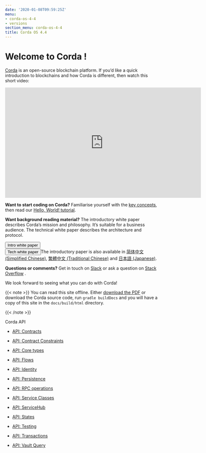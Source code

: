 ```yaml
---
date: '2020-01-08T09:59:25Z'
menu:
- corda-os-4-4
- versions
section_menu: corda-os-4-4
title: Corda OS 4.4
---
```



# Welcome to Corda !

[Corda](https://www.corda.net/) is an open-source blockchain platform. If you’d like a quick introduction to blockchains and how Corda is different, then watch this short video:

<embed>
<iframe src="https://player.vimeo.com/video/205410473" width="640" height="360" frameborder="0" webkitallowfullscreen="true" mozallowfullscreen="true" allowfullscreen="true"></iframe>


</embed>

**Want to start coding on Corda?** Familiarise yourself with the [key concepts](key-concepts.md), then read
            our [Hello, World! tutorial](hello-world-introduction.md).

**Want background reading material?** The introductory white paper describes Corda’s mission and philosophy. It’s suitable for a business
            audience. The technical white paper describes the architecture and protocol.

<a href="_static/corda-introductory-whitepaper.pdf"><button class="button button2">Intro white paper</button></a>    
<a href="_static/corda-technical-whitepaper.pdf"><button class="button button2">Tech white paper</button></a>The introductory paper is also available in [简体中文 (Simplified Chinese)](_static/corda-introductory-whitepaper-zhs.pdf), [繁體中文 (Traditional Chinese)](_static/corda-introductory-whitepaper-zht.pdf) and [日本語 (Japanese)](_static/corda-introductory-whitepaper-jp.pdf).

**Questions or comments?** Get in touch on [Slack](https://slack.corda.net/) or ask a question on
            [Stack Overflow](https://stackoverflow.com/questions/tagged/corda) .

We look forward to seeing what you can do with Corda!


{{< note >}}
You can read this site offline. Either [download the PDF](_static/corda-developer-site.pdf) or download the Corda source code, run `gradle buildDocs` and you will have
                a copy of this site in the `docs/build/html` directory.

{{< /note >}}



Corda API
* [API: Contracts](api-contracts.md)

* [API: Contract Constraints](api-contract-constraints.md)

* [API: Core types](api-core-types.md)

* [API: Flows](api-flows.md)

* [API: Identity](api-identity.md)

* [API: Persistence](api-persistence.md)

* [API: RPC operations](api-rpc.md)

* [API: Service Classes](api-service-classes.md)

* [API: ServiceHub](api-service-hub.md)

* [API: States](api-states.md)

* [API: Testing](api-testing.md)

* [API: Transactions](api-transactions.md)

* [API: Vault Query](api-vault-query.md)




